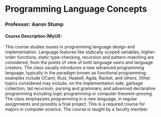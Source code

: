 # Programming Language Concepts

### Professor: Aaron Stump

#### Course Description (MyUI):
This course studies issues in programming language design and implementation. Language features like statically scoped variables, higher-order functions, static type-checking, recursion and pattern-matching are considered, from the points of view of both language users and language creators. The class usually introduces a new advanced programming language, typically in the paradigm known as functional programming; examples include OCaml, Rust, Haskell, Agda, Racket, and others. Other topics considered may include, on the implementation side, garbage collection, tail recursion, parsing and grammars; and advanced declarative programming including logic programming or computer theorem-proving. The class emphasizes programming in a new language, in regular assignments and possibly a final project. This is a required course for majors in computer science. The course is taught by a faculty member.